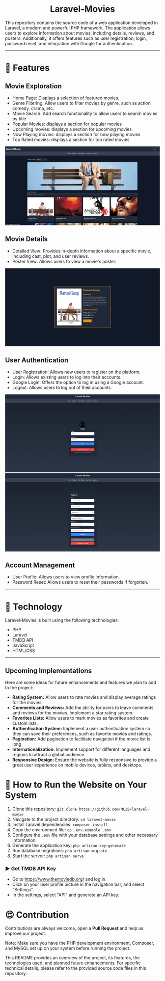 <h1 align="center">Laravel-Movies</h1>
This repository contains the source code of a web application developed in Laravel, a modern and powerful PHP framework. The application allows users to explore information about movies, including details, reviews, and posters. Additionally, it offers features such as user registration, login, password reset, and integration with Google for authentication.
<hr/>

# 🍿 Features 

## Movie Exploration

- Home Page: Displays a selection of featured movies.
- Genre Filtering: Allow users to filter movies by genre, such as action, comedy, drama, etc.
- Movie Search: Add search functionality to allow users to search movies by title.
- Popular Movies: displays a section for popular movies
- Upcoming movies: displays a section for upcoming movies
- Now Playing movies: displays a section for now playing movies
- Top Rated movies: displays a section for top rated movies

![Texto Alternativo](public/laravelmovie.png)

## Movie Details

- Detailed View: Provides in-depth information about a specific movie, including cast, plot, and user reviews.
- Poster View: Allows users to view a movie's poster.

![Texto Alternativo](public/details.png)

## User Authentication

- User Registration: Allows new users to register on the platform.
- Login: Allows existing users to log into their accounts.
- Google Login: Offers the option to log in using a Google account.
- Logout: Allows users to log out of their accounts.

![Texto Alternativo](public/login.png)
![Texto Alternativo](public/register.png)

## Account Management

- User Profile: Allows users to view profile information.
- Password Reset: Allows users to reset their passwords if forgotten.
<hr/>

# 🍿 Technology

Laravel-Movies is built using the following technologies:

- PHP
- Laravel
- TMDB API
- JavaScript
- HTML/CSS

<hr/>

## Upcoming Implementations

Here are some ideas for future enhancements and features we plan to add to the project:

- **Rating System:** Allow users to rate movies and display average ratings for the movies.
- **Comments and Reviews:** Add the ability for users to leave comments and reviews for the movies. Implement a star rating system.
- **Favorites Lists:** Allow users to mark movies as favorites and create custom lists.
- **Authentication System:** Implement a user authentication system so they can save their preferences, such as favorite movies and ratings.
- **Pagination:** Add pagination to facilitate navigation if the movie list is long.
- **Internationalization:** Implement support for different languages and regions to attract a global audience.
- **Responsive Design:** Ensure the website is fully responsive to provide a great user experience on mobile devices, tablets, and desktops.


# 🍿 How to Run the Website on Your System

1. Clone this repository: `git clone https://github.com/MCZB/laravel-movie`
2. Navigate to the project directory: `cd laravel-movie`
3. Install Laravel dependencies: `composer install`
4. Copy the environment file: `cp .env.example .env`
5. Configure the `.env` file with your database settings and other necessary information.
6. Generate the application key: `php artisan key:generate`
7. Run database migrations: `php artisan migrate`
8. Start the server: `php artisan serve`

### ▶️ Get TMDB API Key 

- Go to https://www.themoviedb.org/ and log in.
- Click on your user profile picture in the navigation bar, and select "Settings".
- In the settings, select "API" and generate an API key.

# 😍 Contribution
Contributions are always welcome, open a **Pull Request** and help us improve our project.

Note: Make sure you have the PHP development environment, Composer, and MySQL set up on your system before running the project.

This README provides an overview of the project, its features, the technologies used, and planned future enhancements. For specific technical details, please refer to the provided source code files in this repository.
